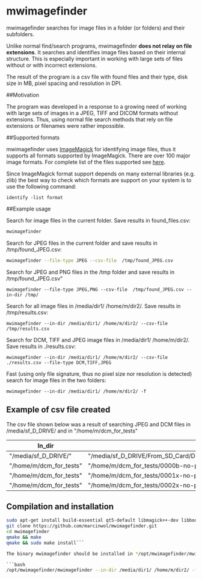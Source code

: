 # mwimagefinder

mwimagefinder searches for image files in a folder (or folders) and their subfolders.

Unlike normal find/search programs, mwimagefinder **does not relay on file extensions**. It searches and identifies image files based on their internal structure. This is especially important in working with large sets of files without or with incorrect extensions. 

The result of the program is a csv file with found files and their type, disk size in MB, pixel spacing and resolution in DPI.

##Motivation

The program was developed in a response to a growing need of working with large sets of images in a JPEG, TIFF and DICOM formats without extensions. Thus, using normal file search methods that rely on file extensions or filenames were rather impossible. 

##Supported formats

mwimagefinder uses [ImageMagick](http://www.imagemagick.org/) for identifying image files, thus it supports all formats supported by ImageMagick. There are over 100 major image formats. For complete list of the files supported see [here](http://www.imagemagick.org/script/formats.php).

Since ImageMagick format support depends on many external libraries (e.g. zlib) the best way to check which formats are support on your system is to use the following command:
```
identify -list format
```

##Example usage

Search for image files in the current folder. Save results in found_files.csv:
```bash
mwimagefinder
```
Search for JPEG files in the current folder and save results in /tmp/found_JPEG.csv:
```bash
mwimagefinder --file-type JPEG --csv-file  /tmp/found_JPEG.csv
```

Search for JPEG and PNG files in the /tmp folder and save results in /tmp/found_JPEG.csv"
```
mwimagefinder --file-type JPEG,PNG --csv-file  /tmp/found_JPEG.csv --in-dir /tmp/
```


Search for all image files in /media/dir1/ /home/m/dir2/. Save results in /tmp/results.csv:
```
mwimagefinder --in-dir /media/dir1/ /home/m/dir2/ --csv-file /tmp/results.csv
```

Search for DCM, TIFF and JPEG image files in /media/dir1/ /home/m/dir2/. Save results in ./results.csv:
```
mwimagefinder --in-dir /media/dir1/ /home/m/dir2/ --csv-file ./results.csv --file-type DCM,TIFF,JPEG 
```

Fast (using only file signature, thus no pixel size nor resolution is detected) search for image files in the two folders:
```
mwimagefinder --in-dir /media/dir1/ /home/m/dir2/ -f
```

## Example of csv file created

The csv file shown below was a result of searching JPEG and DCM files in /media/sf_D_DRIVE/ and in "/home/m/dcm_for_tests"

|In_dir|File|Type|Size[MB]|ps_x[mm]|ps_y[mm]|DPIx|DPIy|
|-----|-----|-----|-----|-----|-----|-----|-----|
|"/media/sf_D_DRIVE/"|"/media/sf_D_DRIVE/From_SD_Card/DCIM/Camera/IMG_20131226_155158.jpg"|JPEG|0.430859|0.352778|0.352778|69.165354|69.165354|
|"/home/m/dcm_for_tests"|"/home/m/dcm_for_tests/0000b-no-phi.dcm"|DCM|1.400000|0.143000|0.143000|170.629371|170.629371|
|"/home/m/dcm_for_tests"|"/home/m/dcm_for_tests/0001x-no-phi.dcm"|DCM|0.880000|0.143000|0.143000|170.629371|170.629371|
|"/home/m/dcm_for_tests"|"/home/m/dcm_for_tests/0002x-no-phi.dcm"|DCM|0.220000|0.143000|0.143000|170.629371|170.629371|

## Compilation and installation

```bash
sudo apt-get install build-essential qt5-default libmagick++-dev libboost-filesystem1.55-dev libboost-program-options1.55-dev libboost-regex1.55-dev
git clone https://github.com/marcinwol/mwimagefinder.git
cd mwimagefinder
qmake && make
qmake && sudo make install```

The binary mwimagefinder should be installed in */opt/mwimagefinder/mwimagefinder*. To run in:

```bash
/opt/mwimagefinder/mwimagefinder --in-dir /media/dir1/ /home/m/dir2/ -f
```

